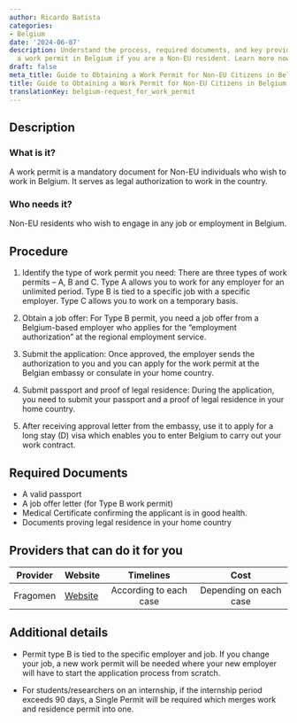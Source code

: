 ```yaml
---
author: Ricardo Batista
categories:
- Belgium
date: '2024-06-07'
description: Understand the process, required documents, and key providers for getting
  a work permit in Belgium if you are a Non-EU resident. Learn more now.
draft: false
meta_title: Guide to Obtaining a Work Permit for Non-EU Citizens in Belgium
title: Guide to Obtaining a Work Permit for Non-EU Citizens in Belgium
translationKey: belgium-request_for_work_permit
---
```



## Description
### What is it?
A work permit is a mandatory document for Non-EU individuals who wish to work in Belgium. It serves as legal authorization to work in the country.

### Who needs it?
Non-EU residents who wish to engage in any job or employment in Belgium.

## Procedure

1. Identify the type of work permit you need: There are three types of work permits – A, B and C. Type A allows you to work for any employer for an unlimited period. Type B is tied to a specific job with a specific employer. Type C allows you to work on a temporary basis.

2. Obtain a job offer: For Type B permit, you need a job offer from a Belgium-based employer who applies for the “employment authorization” at the regional employment service.

3. Submit the application: Once approved, the employer sends the authorization to you and you can apply for the work permit at the Belgian embassy or consulate in your home country.

4. Submit passport and proof of legal residence: During the application, you need to submit your passport and a proof of legal residence in your home country.

5. After receiving approval letter from the embassy, use it to apply for a long stay (D) visa which enables you to enter Belgium to carry out your work contract.

## Required Documents

- A valid passport
- A job offer letter (for Type B work permit)
- Medical Certificate confirming the applicant is in good health.
- Documents proving legal residence in your home country 

## Providers that can do it for you

| Provider        |     Website     |     Timelines    |       Cost                                                                 
| --------------- | --------------- |  :-------------: | :-------------: |
| Fragomen        | [Website](https://www.fragomen.com/)  | According to each case  | Depending on each case |


## Additional details

- Permit type B is tied to the specific employer and job. If you change your job, a new work permit will be needed where your new employer will have to start the application process from scratch.
  
- For students/researchers on an internship, if the internship period exceeds 90 days, a Single Permit will be required which merges work and residence permit into one.